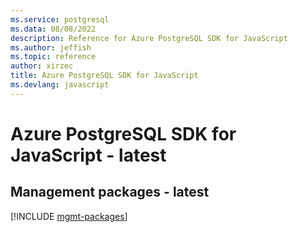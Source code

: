 ```yaml
---
ms.service: postgresql
ms.data: 08/08/2022
description: Reference for Azure PostgreSQL SDK for JavaScript
ms.author: jeffish
ms.topic: reference
author: xirzec
title: Azure PostgreSQL SDK for JavaScript
ms.devlang: javascript
---
```

# Azure PostgreSQL SDK for JavaScript - latest

## Management packages - latest
[!INCLUDE [mgmt-packages](postgresql-mgmt-index.md)]